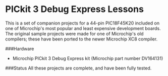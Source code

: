 # PICkit 3 Debug Express Lessons
This is a set of companion projects for a 44-pin PIC18F45K20 included on one of
Microchip's most popular and least expensive development boards.  The original
sample projects were made for one of Microchip's old compilers; these have been
ported to the newer Microchip XC8 compiler.

###Hardware
- Microchip PICkit 3 Debug Express kit (Microchip part number DV164131)

###Status
All these projects are complete, and have been fully tested.
